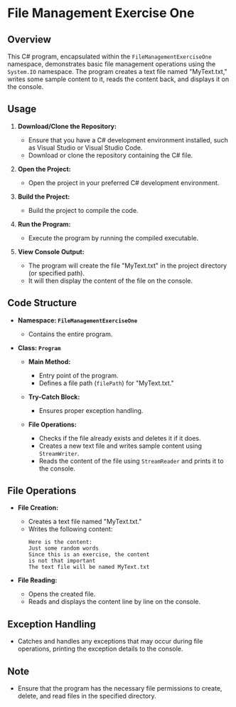 # File Management Exercise One

## Overview

This C# program, encapsulated within the `FileManagementExerciseOne` namespace, demonstrates basic file management operations using the `System.IO` namespace. The program creates a text file named "MyText.txt," writes some sample content to it, reads the content back, and displays it on the console.

## Usage

1. **Download/Clone the Repository:**
   - Ensure that you have a C# development environment installed, such as Visual Studio or Visual Studio Code.
   - Download or clone the repository containing the C# file.

2. **Open the Project:**
   - Open the project in your preferred C# development environment.

3. **Build the Project:**
   - Build the project to compile the code.

4. **Run the Program:**
   - Execute the program by running the compiled executable.

5. **View Console Output:**
   - The program will create the file "MyText.txt" in the project directory (or specified path).
   - It will then display the content of the file on the console.

## Code Structure

- **Namespace: `FileManagementExerciseOne`**
  - Contains the entire program.

- **Class: `Program`**
  - **Main Method:**
    - Entry point of the program.
    - Defines a file path (`filePath`) for "MyText.txt."

  - **Try-Catch Block:**
    - Ensures proper exception handling.

  - **File Operations:**
    - Checks if the file already exists and deletes it if it does.
    - Creates a new text file and writes sample content using `StreamWriter`.
    - Reads the content of the file using `StreamReader` and prints it to the console.

## File Operations

- **File Creation:**
  - Creates a text file named "MyText.txt."
  - Writes the following content:
    ```
    Here is the content:
    Just some random words
    Since this is an exercise, the content
    is not that important
    The text file will be named MyText.txt
    ```

- **File Reading:**
  - Opens the created file.
  - Reads and displays the content line by line on the console.

## Exception Handling

- Catches and handles any exceptions that may occur during file operations, printing the exception details to the console.

## Note

- Ensure that the program has the necessary file permissions to create, delete, and read files in the specified directory.
